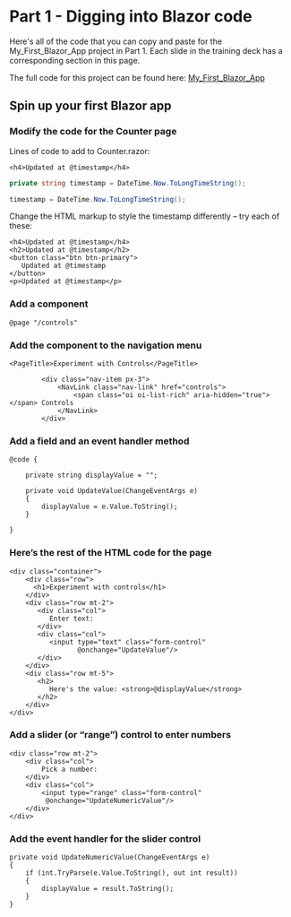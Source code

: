 # Part 1 - Digging into Blazor code

Here's all of the code that you can copy and paste for the My_First_Blazor_App project in Part 1. Each slide in the training deck has a corresponding section in this page.

The full code for this project can be found here: [My_First_Blazor_App](https://github.com/andrewstellman/blazor-training/tree/main/Code/My_First_Blazor_App)

## Spin up your first Blazor app

### Modify the code for the Counter page

Lines of code to add to Counter.razor:

```razor
<h4>Updated at @timestamp</h4>
```

```c#
private string timestamp = DateTime.Now.ToLongTimeString();
```

```c#
timestamp = DateTime.Now.ToLongTimeString();
```

Change the HTML markup to style the timestamp differently – try each of these:

```razor
<h4>Updated at @timestamp</h4>
<h2>Updated at @timestamp</h2>
<button class="btn btn-primary">
   Updated at @timestamp
</button>
<p>Updated at @timestamp</p>
```

### Add a component

```razor
@page "/controls"
```

### Add the component to the navigation menu

```razor
<PageTitle>Experiment with Controls</PageTitle>
```

```razor
        <div class="nav-item px-3">
            <NavLink class="nav-link" href="controls">
                <span class="oi oi-list-rich" aria-hidden="true"></span> Controls
            </NavLink>
        </div>
```

### Add a field and an event handler method

```razor
@code {

    private string displayValue = "";

    private void UpdateValue(ChangeEventArgs e)
    {
        displayValue = e.Value.ToString();
    }

}
```

### Here’s the rest of the HTML code for the page

```razor
<div class="container">
    <div class="row">
      <h1>Experiment with controls</h1>
    </div>
    <div class="row mt-2">
       <div class="col">
          Enter text: 
       </div>
       <div class="col">
          <input type="text" class="form-control"
                 @onchange="UpdateValue"/>
       </div>
    </div>
    <div class="row mt-5">
       <h2>
          Here's the value: <strong>@displayValue</strong>
       </h2> 
    </div>
</div>
```


### Add a slider (or “range”) control to enter numbers

```razor
<div class="row mt-2">
    <div class="col">
        Pick a number: 
    </div>
    <div class="col">
        <input type="range" class="form-control"
         @onchange="UpdateNumericValue"/>
    </div>
</div>
```

### Add the event handler for the slider control

```razor
private void UpdateNumericValue(ChangeEventArgs e)
{
    if (int.TryParse(e.Value.ToString(), out int result))
    {
        displayValue = result.ToString();
    }
}
```
